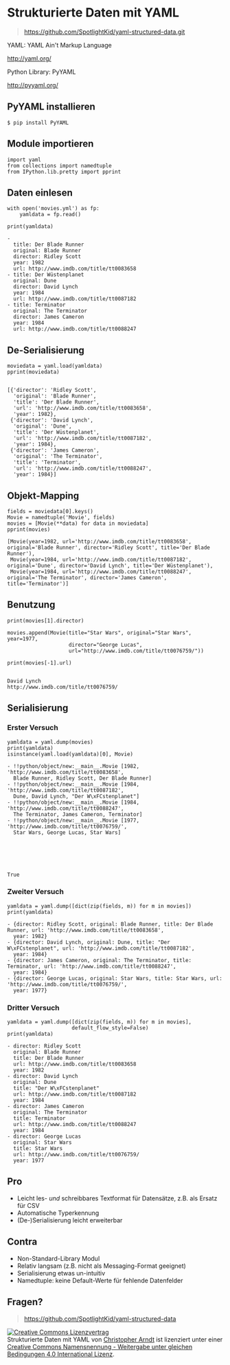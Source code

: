 
# Strukturierte Daten mit YAML

> https://github.com/SpotlightKid/yaml-structured-data.git

YAML: YAML Ain't Markup Language

http://yaml.org/

Python Library: PyYAML
    
http://pyyaml.org/

## PyYAML installieren

```
$ pip install PyYAML
```

## Module importieren


    import yaml
    from collections import namedtuple
    from IPython.lib.pretty import pprint

## Daten einlesen


    with open('movies.yml') as fp:
        yamldata = fp.read()
    
    print(yamldata)

    -
      title: Der Blade Runner
      original: Blade Runner
      director: Ridley Scott
      year: 1982
      url: http://www.imdb.com/title/tt0083658
    - title: Der Wüstenplanet
      original: Dune
      director: David Lynch
      year: 1984
      url: http://www.imdb.com/title/tt0087182
    - title: Terminator
      original: The Terminator
      director: James Cameron
      year: 1984
      url: http://www.imdb.com/title/tt0088247
    


## De-Serialisierung


    
    moviedata = yaml.load(yamldata)
    pprint(moviedata)


    [{'director': 'Ridley Scott',
      'original': 'Blade Runner',
      'title': 'Der Blade Runner',
      'url': 'http://www.imdb.com/title/tt0083658',
      'year': 1982},
     {'director': 'David Lynch',
      'original': 'Dune',
      'title': 'Der Wüstenplanet',
      'url': 'http://www.imdb.com/title/tt0087182',
      'year': 1984},
     {'director': 'James Cameron',
      'original': 'The Terminator',
      'title': 'Terminator',
      'url': 'http://www.imdb.com/title/tt0088247',
      'year': 1984}]


## Objekt-Mapping


    fields = moviedata[0].keys()
    Movie = namedtuple('Movie', fields)
    movies = [Movie(**data) for data in moviedata]
    pprint(movies)

    [Movie(year=1982, url='http://www.imdb.com/title/tt0083658', original='Blade Runner', director='Ridley Scott', title='Der Blade Runner'),
     Movie(year=1984, url='http://www.imdb.com/title/tt0087182', original='Dune', director='David Lynch', title='Der Wüstenplanet'),
     Movie(year=1984, url='http://www.imdb.com/title/tt0088247', original='The Terminator', director='James Cameron', title='Terminator')]


## Benutzung


    print(movies[1].director)
    
    movies.append(Movie(title="Star Wars", original="Star Wars", year=1977,
                        director="George Lucas",
                        url="http://www.imdb.com/title/tt0076759/"))
    
    print(movies[-1].url)


    David Lynch
    http://www.imdb.com/title/tt0076759/


## Serialisierung

### Erster Versuch


    yamldata = yaml.dump(movies)
    print(yamldata)
    isinstance(yaml.load(yamldata)[0], Movie)

    - !!python/object/new:__main__.Movie [1982, 'http://www.imdb.com/title/tt0083658',
      Blade Runner, Ridley Scott, Der Blade Runner]
    - !!python/object/new:__main__.Movie [1984, 'http://www.imdb.com/title/tt0087182',
      Dune, David Lynch, "Der W\xFCstenplanet"]
    - !!python/object/new:__main__.Movie [1984, 'http://www.imdb.com/title/tt0088247',
      The Terminator, James Cameron, Terminator]
    - !!python/object/new:__main__.Movie [1977, 'http://www.imdb.com/title/tt0076759/',
      Star Wars, George Lucas, Star Wars]
    





    True



### Zweiter Versuch


    yamldata = yaml.dump([dict(zip(fields, m)) for m in movies])
    print(yamldata)

    - {director: Ridley Scott, original: Blade Runner, title: Der Blade Runner, url: 'http://www.imdb.com/title/tt0083658',
      year: 1982}
    - {director: David Lynch, original: Dune, title: "Der W\xFCstenplanet", url: 'http://www.imdb.com/title/tt0087182',
      year: 1984}
    - {director: James Cameron, original: The Terminator, title: Terminator, url: 'http://www.imdb.com/title/tt0088247',
      year: 1984}
    - {director: George Lucas, original: Star Wars, title: Star Wars, url: 'http://www.imdb.com/title/tt0076759/',
      year: 1977}
    


### Dritter Versuch


    yamldata = yaml.dump([dict(zip(fields, m)) for m in movies],
                         default_flow_style=False)
    print(yamldata)

    - director: Ridley Scott
      original: Blade Runner
      title: Der Blade Runner
      url: http://www.imdb.com/title/tt0083658
      year: 1982
    - director: David Lynch
      original: Dune
      title: "Der W\xFCstenplanet"
      url: http://www.imdb.com/title/tt0087182
      year: 1984
    - director: James Cameron
      original: The Terminator
      title: Terminator
      url: http://www.imdb.com/title/tt0088247
      year: 1984
    - director: George Lucas
      original: Star Wars
      title: Star Wars
      url: http://www.imdb.com/title/tt0076759/
      year: 1977
    


## Pro

* Leicht les- *und* schreibbares Textformat für Datensätze, z.B. als Ersatz für CSV
* Automatische Typerkennung
* (De-)Serialisierung leicht erweiterbar

## Contra

* Non-Standard-Library Modul
* Relativ langsam (z.B. nicht als Messaging-Format geeignet)
* Serialisierung etwas un-intuitiv
* Namedtuple: keine Default-Werte für fehlende Datenfelder 

## Fragen?

> https://github.com/SpotlightKid/yaml-structured-data

<a rel="license" href="http://creativecommons.org/licenses/by-sa/4.0/"><img alt="Creative Commons Lizenzvertrag" style="border-width:0" src="https://i.creativecommons.org/l/by-sa/4.0/88x31.png" /></a><br /><span xmlns:dct="http://purl.org/dc/terms/" property="dct:title">Strukturierte Daten mit YAML</span> von <a xmlns:cc="http://creativecommons.org/ns#" href="http://chrisarndt.de/" property="cc:attributionName" rel="cc:attributionURL">Christopher Arndt</a> ist lizenziert unter einer <a rel="license" href="http://creativecommons.org/licenses/by-sa/4.0/">Creative Commons Namensnennung - Weitergabe unter gleichen Bedingungen 4.0 International Lizenz</a>.

